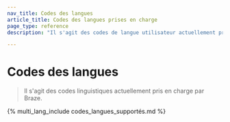 ```yaml
---
nav_title: Codes des langues
article_title: Codes des langues prises en charge
page_type: reference
description: "Il s'agit des codes de langue utilisateur actuellement pris en charge par Braze." 

---
```


# Codes des langues

> Il s'agit des codes linguistiques actuellement pris en charge par Braze.

{% multi_lang_include codes_langues_supportés.md %}
